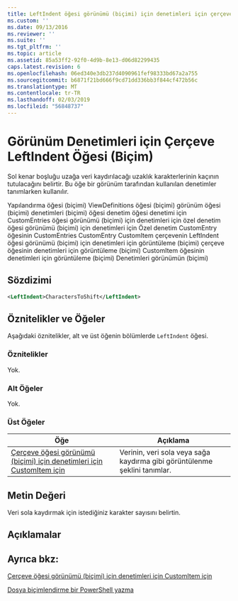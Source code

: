 ```yaml
---
title: LeftIndent öğesi görünümü (biçimi) için denetimleri için çerçeve için | Microsoft Docs
ms.custom: ''
ms.date: 09/13/2016
ms.reviewer: ''
ms.suite: ''
ms.tgt_pltfrm: ''
ms.topic: article
ms.assetid: 85a53ff2-92f0-4d9b-8e13-d06d82299435
caps.latest.revision: 6
ms.openlocfilehash: 06ed340e3db237d4090961fef98333bd67a2a755
ms.sourcegitcommit: b6871f21bd666f9cd71dd336bb3f844cf472b56c
ms.translationtype: MT
ms.contentlocale: tr-TR
ms.lasthandoff: 02/03/2019
ms.locfileid: "56848737"
---
```

# <a name="leftindent-element-for-frame-for-controls-for-view-format"></a>Görünüm Denetimleri için Çerçeve LeftIndent Öğesi (Biçim)

Sol kenar boşluğu uzağa veri kaydırılacağı uzaklık karakterlerinin kaçının tutulacağını belirtir. Bu öğe bir görünüm tarafından kullanılan denetimler tanımlarken kullanılır.

Yapılandırma öğesi (biçimi) ViewDefinitions öğesi (biçimi) görünüm öğesi (biçimi) denetimleri (biçimi) öğesi denetim öğesi denetimi için CustomEntries öğesi görünümü (biçimi) için denetimleri için özel denetim öğesi görünümü (biçimi) için denetimleri için Özel denetim CustomEntry öğesinin CustomEntries CustomEntry CustomItem çerçevenin LeftIndent öğesi görünümü (biçimi) için denetimleri için görüntüleme (biçimi) çerçeve öğesinin denetimleri için görüntüleme (biçimi) CustomItem öğesinin denetimleri için görüntüleme (biçimi) Denetimleri görünümün (biçimi)

## <a name="syntax"></a>Sözdizimi

```xml
<LeftIndent>CharactersToShift</LeftIndent>
```

## <a name="attributes-and-elements"></a>Öznitelikler ve Öğeler

Aşağıdaki öznitelikler, alt ve üst öğenin bölümlerde `LeftIndent` öğesi.

### <a name="attributes"></a>Öznitelikler

Yok.

### <a name="child-elements"></a>Alt Öğeler

Yok.

### <a name="parent-elements"></a>Üst Öğeler

|Öğe|Açıklama|
|-------------|-----------------|
|[Çerçeve öğesi görünümü (biçimi) için denetimleri için CustomItem için](./frame-element-for-customitem-for-controls-for-view-format.md)|Verinin, veri sola veya sağa kaydırma gibi görüntülenme şeklini tanımlar.|

## <a name="text-value"></a>Metin Değeri

Veri sola kaydırmak için istediğiniz karakter sayısını belirtin.

## <a name="remarks"></a>Açıklamalar

## <a name="see-also"></a>Ayrıca bkz:

[Çerçeve öğesi görünümü (biçimi) için denetimleri için CustomItem için](./frame-element-for-customitem-for-controls-for-view-format.md)

[Dosya biçimlendirme bir PowerShell yazma](./writing-a-powershell-formatting-file.md)
